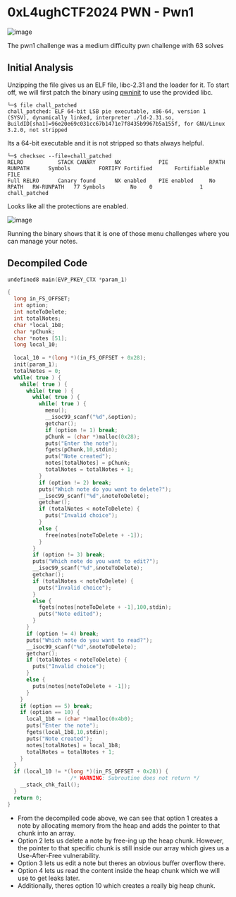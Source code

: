 # 0xL4ughCTF2024 PWN - Pwn1

![image](https://github.com/fyrepaw13/fyrepaw13.github.io/assets/62428064/3077be0a-a14b-44d0-aba1-eb83bab960de)

The pwn1 challenge was a medium difficulty pwn challenge with 63 solves

## Initial Analysis

Unzipping the file gives us an ELF file, libc-2.31 and the loader for it. To start off, we will first patch the binary using [pwninit](https://github.com/io12/pwninit) to use the provided libc.

```shell
└─$ file chall_patched     
chall_patched: ELF 64-bit LSB pie executable, x86-64, version 1 (SYSV), dynamically linked, interpreter ./ld-2.31.so, BuildID[sha1]=96e20e69c031cc67b1471e7f8435b9967b5a155f, for GNU/Linux 3.2.0, not stripped
```

Its a 64-bit executable and it is not stripped so thats always helpful.

```shell
└─$ checksec --file=chall_patched 
RELRO           STACK CANARY      NX            PIE             RPATH      RUNPATH      Symbols         FORTIFY Fortified       Fortifiable     FILE
Full RELRO      Canary found      NX enabled    PIE enabled     No RPATH   RW-RUNPATH   77 Symbols        No    0               1               chall_patched
```

Looks like all the protections are enabled.

![image](https://github.com/fyrepaw13/fyrepaw13.github.io/assets/62428064/1d16fe99-296d-4339-b3ee-40248d2396bc)

Running the binary shows that it is one of those menu challenges where you can manage your notes.

## Decompiled Code

```c
undefined8 main(EVP_PKEY_CTX *param_1)

{
  long in_FS_OFFSET;
  int option;
  int noteToDelete;
  int totalNotes;
  char *local_1b8;
  char *pChunk;
  char *notes [51];
  long local_10;
  
  local_10 = *(long *)(in_FS_OFFSET + 0x28);
  init(param_1);
  totalNotes = 0;
  while( true ) {
    while( true ) {
      while( true ) {
        while( true ) {
          while( true ) {
            menu();
            __isoc99_scanf("%d",&option);
            getchar();
            if (option != 1) break;
            pChunk = (char *)malloc(0x28);
            puts("Enter the note");
            fgets(pChunk,10,stdin);
            puts("Note created");
            notes[totalNotes] = pChunk;
            totalNotes = totalNotes + 1;
          }
          if (option != 2) break;
          puts("Which note do you want to delete?");
          __isoc99_scanf("%d",&noteToDelete);
          getchar();
          if (totalNotes < noteToDelete) {
            puts("Invalid choice");
          }
          else {
            free(notes[noteToDelete + -1]);
          }
        }
        if (option != 3) break;
        puts("Which note do you want to edit?");
        __isoc99_scanf("%d",&noteToDelete);
        getchar();
        if (totalNotes < noteToDelete) {
          puts("Invalid choice");
        }
        else {
          fgets(notes[noteToDelete + -1],100,stdin);
          puts("Note edited");
        }
      }
      if (option != 4) break;
      puts("Which note do you want to read?");
      __isoc99_scanf("%d",&noteToDelete);
      getchar();
      if (totalNotes < noteToDelete) {
        puts("Invalid choice");
      }
      else {
        puts(notes[noteToDelete + -1]);
      }
    }
    if (option == 5) break;
    if (option == 10) {
      local_1b8 = (char *)malloc(0x4b0);
      puts("Enter the note");
      fgets(local_1b8,10,stdin);
      puts("Note created");
      notes[totalNotes] = local_1b8;
      totalNotes = totalNotes + 1;
    }
  }
  if (local_10 != *(long *)(in_FS_OFFSET + 0x28)) {
                    /* WARNING: Subroutine does not return */
    __stack_chk_fail();
  }
  return 0;
}
```

- From the decompiled code above, we can see that option 1 creates a note by allocating memory from the heap and adds the pointer to that chunk into an array. 
- Option 2 lets us delete a note by free-ing up the heap chunk. However, the pointer to that specific chunk is still inside our array which gives us a Use-After-Free vulnerability. 
- Option 3 lets us edit a note but theres an obvious buffer overflow there. 
- Option 4 lets us read the content inside the heap chunk which we will use to get leaks later. 
- Additionally, theres option 10 which creates a really big heap chunk.
